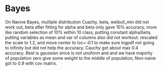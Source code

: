 # Bayes

On Navive Bayes, multiple distribution Cuachy, beta, weibull_min did not work out, beta after fitting for alpha and beta only gave 10% accuracy, more like random selection of 10% within 10 class, putting constant alpha/beta, putting variables as mean and var of columns also did not workout. rescaled the scale to 1.2, and move center to loc=-0.1  to make sure logpdf not going to infinity but did not help the accuracy. Cauchy got about max 0.4 accuracy. Best is gaussian since is not unoform and and we have majority of population zero give some weight to the middle of population, Non-naive got to 0.9 with cov matrix.
